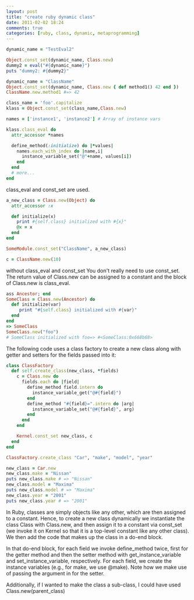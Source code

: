 ```yaml
---
layout: post
title: "create ruby dynamic class"
date: 2011-02-02 18:24
comments: true
categories: [ruby, class, dynamic, metaprogramming]
---
```

```ruby
dynamic_name = "TestEval2"

Object.const_set(dynamic_name, Class.new)
dummy2 = eval("#{dynamic_name}")
puts "dummy2: #{dummy2}"
```

```ruby
dynamic_name = "ClassName"
Object.const_set(dynamic_name, Class.new { def method1() 42 end })
ClassName.new.method1 #=> 42
```

```ruby
class_name = 'foo'.capitalize
klass = Object.const_set(class_name,Class.new)

names = ['instance1', 'instance2'] # Array of instance vars

klass.class_eval do
  attr_accessor *names

  define_method(:initialize) do |*values|
    names.each_with_index do |name,i|
      instance_variable_set("@"+name, values[i])
    end
  end
  # more...
end
```

class_eval and const_set are used. 

```ruby
a_new_class = Class.new(Object) do
  attr_accessor :x

  def initialize(x)
    print #{self.class} initialized with #{x}"
    @x = x
  end
end

SomeModule.const_set("ClassName", a_new_class)

c = ClassName.new(10)
```

without class_eval and const_set
You don't really need to use const_set. The return value of Class.new can be assigned to a constant and the block of Class.new is class_eval.
```ruby
ass Ancestor; end
SomeClass = Class.new(Ancestor) do
  def initialize(var)
     print "#{self.class} initialized with #{var}"
  end
end
=> SomeClass
SomeClass.new("foo")
# SomeClass initialized with foo=> #<SomeClass:0x668b68>
```


The following code uses a class factory to create a new class along with getter and setters for the fields passed into it:
```ruby
class ClassFactory
  def self.create_class(new_class, *fields)
    c = Class.new do
      fields.each do |field|
        define_method field.intern do
          instance_variable_get("@#{field}")
        end
        define_method "#{field}=".intern do |arg|
          instance_variable_set("@#{field}", arg)
        end
      end
    end

    Kernel.const_set new_class, c
  end
end

ClassFactory.create_class "Car", "make", "model", "year"

new_class = Car.new
new_class.make = "Nissan"
puts new_class.make # => "Nissan"
new_class.model = "Maxima"
puts new_class.model # => "Maxima"
new_class.year = "2001"
puts new_class.year # => "2001"
```
In Ruby, classes are simply objects like any other, which are then assigned to a constant.  Hence, to create a new class dynamically we instantiate the class Class with Class.new, and then assign it to a constant via const_set (we invoke it on Kernel so that it is a top-level constant like any other class).  We then add the code that makes up the class in a do-end block.

In that do-end block, for each field we invoke define_method twice, first for the getter method and then the setter method with get_instance_variable and set_instance_variable, respectively.  For each field, we create the instance variables (e.g., for make, we use @make).  Note how we make use of passing the argument in for the setter.

Additionally, if I wanted to make the class a sub-class, I could have used Class.new(parent_class)
